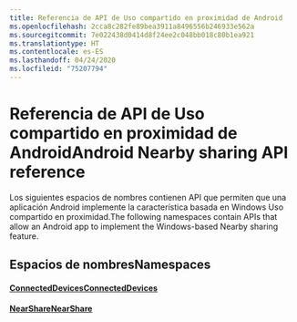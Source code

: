 ```yaml
---
title: Referencia de API de Uso compartido en proximidad de Android
ms.openlocfilehash: 2cca8c282fe89bea3911a8496556b246933e562a
ms.sourcegitcommit: 7e022438d0414d8f24ee2c048bb018c80b1ea921
ms.translationtype: HT
ms.contentlocale: es-ES
ms.lasthandoff: 04/24/2020
ms.locfileid: "75207794"
---
```

# <a name="android-nearby-sharing-api-reference"></a><span data-ttu-id="c3275-102">Referencia de API de Uso compartido en proximidad de Android</span><span class="sxs-lookup"><span data-stu-id="c3275-102">Android Nearby sharing API reference</span></span>

<span data-ttu-id="c3275-103">Los siguientes espacios de nombres contienen API que permiten que una aplicación Android implemente la característica basada en Windows Uso compartido en proximidad.</span><span class="sxs-lookup"><span data-stu-id="c3275-103">The following namespaces contain APIs that allow an Android app to implement the Windows-based Nearby sharing feature.</span></span>

## <a name="namespaces"></a><span data-ttu-id="c3275-104">Espacios de nombres</span><span class="sxs-lookup"><span data-stu-id="c3275-104">Namespaces</span></span>

#### <a name="connecteddevices"></a>[<span data-ttu-id="c3275-105">ConnectedDevices</span><span class="sxs-lookup"><span data-stu-id="c3275-105">ConnectedDevices</span></span>](https://docs.microsoft.com/java/api/com.microsoft.connecteddevices)
#### <a name="nearshare"></a>[<span data-ttu-id="c3275-106">NearShare</span><span class="sxs-lookup"><span data-stu-id="c3275-106">NearShare</span></span>](https://docs.microsoft.com/java/api/com.microsoft.connecteddevices.remotesystems.commanding.nearshare)
